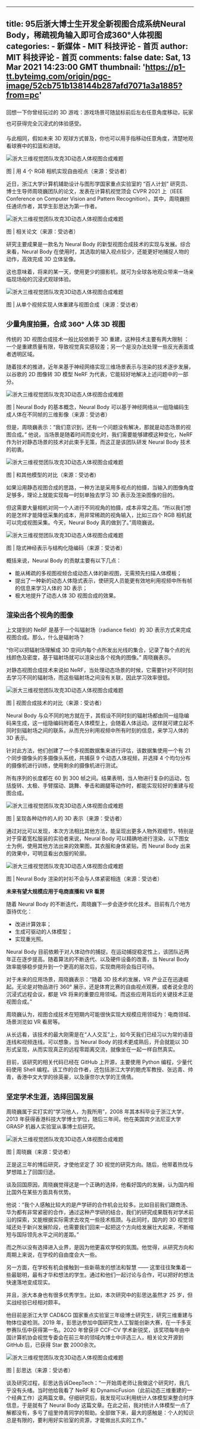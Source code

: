 
---
title: 95后浙大博士生开发全新视图合成系统Neural Body，稀疏视角输入即可合成360°人体视图
categories: 
    - 新媒体
    - MIT 科技评论 - 首页
author: MIT 科技评论 - 首页
comments: false
date: Sat, 13 Mar 2021 14:23:00 GMT
thumbnail: 'https://p1-tt.byteimg.com/origin/pgc-image/52cb751b138144b287afd7071a3a1885?from=pc'
---

<div>   
<article class="syl-page-article syl-device-pc tt-article-content"><p data-track="1" style="line-height: 30px;"><span style="font-size: 18px;">﻿</span>回想一下你曾经玩过的 3D 游戏：游戏场景可随鼠标前后左右任意角度移动，玩家也可获得完全沉浸式的体验感受。</p><p data-track="2">与此相同，假如未来 3D 观球方式普及，你也可以用手指移动任意角度，清楚地观看球赛中的扣篮和进球。</p><div class="pgc-img"><img src="https://p1-tt.byteimg.com/origin/pgc-image/52cb751b138144b287afd7071a3a1885?from=pc" alt="浙大三维视觉团队攻克3D动态人体视图合成难题" class="syl-page-img" referrerpolicy="no-referrer"><p class="pgc-img-caption"><span style="font-size: 14px;">图 | 用 4 个 RGB 相机实现自由视点（来源：受访者）</span></p></div><p data-track="4">近日，浙江大学计算机辅助设计与图形学国家重点实验室的
 “百人计划” 研究员、博士生导师周晓巍团队的论文，发表在计算机视觉顶会 CVPR 2021 上（IEEE Conference on 
Computer Vision and Pattern Recognition）。其中，周晓巍担任通讯作者，其学生彭思达为第一作者。</p><div class="pgc-img"><img src="https://p6-tt.byteimg.com/origin/pgc-image/12c822bc74ae4e78a9984f5fe2b3439d?from=pc" alt="浙大三维视觉团队攻克3D动态人体视图合成难题" class="syl-page-img" referrerpolicy="no-referrer"><p class="pgc-img-caption"><span style="font-size: 14px;">图 | 相关论文（来源：受访者）</span></p></div><p data-track="5">研究主要成果是一款名为 Neural Body 的新型视图合成技术的实现与发展。综合来看，Neural Body 在使用时，其选取的输入视点较少，还能更好地捕捉人物的动作，高效完成 3D 立体呈像。</p><p data-track="6">这也意味着，将来的某一天，使用更少的摄影机，就可为全球各地观众带来一场亲临现场般的沉浸式观球体验。</p><div class="pgc-img"><img src="https://p1-tt.byteimg.com/origin/pgc-image/aff1588f12ba404886e27324589e631b?from=pc" alt="浙大三维视觉团队攻克3D动态人体视图合成难题" class="syl-page-img" referrerpolicy="no-referrer"><p class="pgc-img-caption"><span style="font-size: 14px;">图 | 从单个视频实现人体重建与视图合成（来源：受访者）</span></p></div><h1 class="pgc-h-arrow-right" data-track="8"><span style="font-size: 18px;">少量角度拍摄，合成 360° 人体 3D 视图</span></h1><p data-track="9">传统的 3D 视图合成技术一般比较依赖于 3D 重建，这种技术主要有两大限制 ：一个是重建质量有限，导致视觉真实感较差；另一个是没办法处理一些反光表面或者透明区域。</p><p data-track="10">随着技术的推进，近年来基于神经网络实现三维场景表示与渲染的技术逐步发展，以谷歌的 2D 图像转 3D 模型 NeRF 为代表，它能较好地解决上述问题中的一部分。</p><div class="pgc-img"><img src="https://p3-tt.byteimg.com/origin/pgc-image/3a0fb7bd79a6438badc1cf0c746c7f03?from=pc" alt="浙大三维视觉团队攻克3D动态人体视图合成难题" class="syl-page-img" referrerpolicy="no-referrer"></div><p data-track="51"><span style="font-size: 14px;">图 | Neural Body 的基本概念，Neural Body 可以基于神经网络从一组隐编码生成人体在不同帧的三维影像（来源：受访者）</span></p><p data-track="12">但是，周晓巍表示：“我们意识到，还有一个问题没有解决，那就是动态场景的视图合成。” 他说，当场景是随着时间而变化时，我们需要能够建模这种变化，NeRF 作为针对静态场景的技术对此束手无策，而这正是该团队研发 Neural Body 技术的初衷。</p><div class="pgc-img"><img src="https://p6-tt.byteimg.com/origin/pgc-image/0da5506bfd0f4948b716b6e6dda03bf8?from=pc" alt="浙大三维视觉团队攻克3D动态人体视图合成难题" class="syl-page-img" referrerpolicy="no-referrer"><p class="pgc-img-caption"><span style="font-size: 14px;">图 | 和其他模型的对比（来源：受访者)</span></p></div><p data-track="13">如果沿用静态视图合成的思路，一种方法是采用多视点的拍摄，当输入的图像角度足够多，理论上就能实现每一时刻单独去学习 3D 表示及渲染图像的目的。</p><p data-track="14">但这需要大量相机对同一个人进行不同视角的拍摄，成本非常之高。“所以我们想的是怎样才能降低采集的成本，用非常稀疏的视角输入，比如三四个 RGB 相机就可以完成视图采集。今天，Neural Body 真的做到了。”周晓巍说。</p><div class="pgc-img"><img src="https://p3-tt.byteimg.com/origin/pgc-image/b4638fe5086c427397b97498db7a820a?from=pc" alt="浙大三维视觉团队攻克3D动态人体视图合成难题" class="syl-page-img" referrerpolicy="no-referrer"><p class="pgc-img-caption"><span style="font-size: 14px;">图 | 隐式神经表示与结构化隐编码（来源：受访者）</span></p></div><p data-track="16">概括来说，Neural Body 的贡献主要有以下几点：</p><ul><li data-track="17">能从稀疏的多视图视频合成动态人体的新视图，无需预先扫描人体模板；</li><li data-track="18">提出了一种新的动态人体隐式表示，使研究人员能更有效地利用视频中所有帧的信息来学习人体的 3D 表示；</li><li data-track="19">极大地提升了动态人体 3D 视图合成的效果。</li></ul><h1 class="pgc-h-arrow-right" data-track="20"><span style="font-size: 18px;">渲染出各个视角的图像</span></h1><p data-track="21">上文提到的 NeRF 是基于一个叫辐射场（radiance field）的 3D 表示方式来完成视图合成。那么，什么是辐射场？</p><p data-track="22">“你可以把辐射场理解成 3D 空间内每个点所发出光线的集合，记录了每个点的光线颜色及密度，基于辐射场就可以渲染出各个视角的图像。” 周晓巍表示。</p><p data-track="23">对静态视图合成技术来说如 NeRF，当处理动态场景的时候，它需要针对不同时刻去学习不同的辐射场，而这些辐射场之间没有关联，因此学习效率很低。</p><div class="pgc-img"><img src="https://p1-tt.byteimg.com/origin/pgc-image/3c791d0a64e5495682aed074f0e3f0c4?from=pc" alt="浙大三维视觉团队攻克3D动态人体视图合成难题" class="syl-page-img" referrerpolicy="no-referrer"><p class="pgc-img-caption"><span style="font-size: 14px;">图 | 视图合成技术的对比（来源：受访者）</span></p></div><p data-track="25">Neural Body 与众不同的地方就在于，其假设不同时刻的辐射场都由同一组隐编码来生成，这一组隐编码附着在人体模型上，会随着人体运动。这样就可建立起不同时刻辐射场之间的联系，从而充分利用视频中所有时刻的信息，来学习人体的 3D 表示。</p><p data-track="26">针对此方法，他们创建了一个多视图数据集来进行评估，该数据集使用一个有 21 个同步摄像头的多摄像头系统，共捕获 9 个动态人体视频，并选择 4 个均匀分布的摄像机进行训练，使用剩余的摄像机进行测试。</p><p data-track="27">所有序列的长度都在 60 到 300 帧之间。结果表明，当人物进行复杂的运动，包括旋转、太极、手臂摆动、跳舞、拳击和踢腿等动作时，都能实现较好的重建与视图合成。</p><div class="pgc-img"><img src="https://p6-tt.byteimg.com/origin/pgc-image/986fe2c332da40d79309fd7e953287fb?from=pc" alt="浙大三维视觉团队攻克3D动态人体视图合成难题" class="syl-page-img" referrerpolicy="no-referrer"><p class="pgc-img-caption"><span style="font-size: 14px;">图 | 呈现各种动作的人的 3D 表示（来源：受访者）</span></p></div><p data-track="29">通过对比可以发现，本次方法相比其他方法，能呈现出更多人物外观细节，特别是对于穿着宽松服装的实验者来说，Neural
 Body 可以精确地进行渲染，以下图女士为例，使用其他方法出来的效果图，其衣服和身体紧贴，而 Neural Body 
出来的效果中，可明显看出衣服的轮廓。</p><div class="pgc-img"><img src="https://p6-tt.byteimg.com/origin/pgc-image/fc77f9da64044cfd9897c59730e17df1?from=pc" alt="浙大三维视觉团队攻克3D动态人体视图合成难题" class="syl-page-img" referrerpolicy="no-referrer"><p class="pgc-img-caption"><span style="font-size: 14px;">图 | Neural Body 渲染的衬衫不会与人体紧密相连（来源：受访者）</span></p></div><p data-track="31"><b>未来有望大规模应用于电商直播和 VR 看房</b></p><p data-track="32">随着 Neural Body 的不断迭代，周晓巍下一步会逐步优化技术。目前有几个地方亟待优化：</p><ul><li data-track="33">改进计算效率；</li><li data-track="34">生成可驱动的人体模型；</li><li data-track="35">实现重光照。</li></ul><p data-track="36">Neural Body 目前依赖于对人体动作的捕捉。在运动捕捉稳定性上，该团队近两年正在逐步提高。随着算法的不断迭代、以及硬件设备的改善，当 Neural Body 效率能够稳步提升到一个更高的层次后，实现商用将会指日可待。</p><p data-track="37">对于未来的应用场景，周晓巍表示：“随着 3D 技术的发展，VR 产业正在迅速崛起。无论是对物品进行 360° 展示，还是体育比赛的自由视点观赛，或者说全息的沉浸式远程会议，都是 VR 将来的重要应用领域。而这些应用背后的关键技术正是视图合成。”</p><p data-track="38">周晓巍认为，视图合成技术在短期内可能很快实现大规模应用领域为：电商领域、场景浏览如 VR 看房等。</p><p data-track="39">从长远看，该技术的最大刚需是在“人人交互”上，如今天我们已经习以为常的语音连线和视频连线。可以想象，当 Neural Body 的技术更成熟后，开会就能以 3D 形式呈现，从而实现真正的远程零距离交流，就像坐在一起一样自然真实。</p><p data-track="40">目前，该研究的相关代码已经在 GitHub 上开源，主要使用 Python 编程，少量代码使用 Shell 编程。该工作的合作者，还包括浙江大学的鲍虎军教授、张远青、帅青，香港中文大学的徐英豪，以及康奈尔大学的王倩倩。</p><h1 class="pgc-h-arrow-right" data-track="41"><span style="font-size: 18px;">坚定学术生涯，选择回国发展</span></h1><p data-track="42">周晓巍属于实打实的“学习他人，为我所用”，2008 年其本科毕业于浙江大学，2013 年获得香港科技大学博士学位，随后三年间，他在美国宾夕法尼亚大学 GRASP 机器人实验室从事博士后研究。</p><div class="pgc-img"><img src="https://p1-tt.byteimg.com/origin/pgc-image/fe35fed982314614bcdddde6391db8eb?from=pc" alt="浙大三维视觉团队攻克3D动态人体视图合成难题" class="syl-page-img" referrerpolicy="no-referrer"><p class="pgc-img-caption"><span style="font-size: 14px;">图 | 周晓巍（来源：受访者）</span></p></div><p data-track="43">正是这三年的博后研究，才使他坚定了 3D 视觉的研究方向。随后，他带着热忱与梦想踏上了回国归途。</p><p data-track="44">谈及回国原因，周晓巍觉得这是一个正确的选择，他看好国内的发展，认为国内相比国外在某些方面具有优势。</p><p data-track="45">他说：“我个人感触比较大的是产学研的合作机会比较多。比如目前我们跟商汤、华为都有非常紧密的合作，通过这种产学研的结合，我们的研究成果既有对学术前沿的探索，又能根据实际需求去攻克一些技术瓶颈。与此同时，国内的 3D 视觉领域还处于新兴发展阶段，也需要我们回来一起把这个方向给发展壮大起来，不断缩短与国际领先水平之间的差距。”</p><p data-track="46">而之所以没有选择进入业界，是因为他更喜欢学校的氛围。他觉得，从研究方向和周期上来说，在学校的自由度会大一些。</p><p data-track="47">另一方面，在学校有机会接触到一些新萌发的想法和智慧 —— 这里往往聚集着一些最聪明，最有才华和想法的学生。通过和他们一起讨论与合作，可以把好的想法快速落地变成现实。</p><p data-track="48">并且，浙大本身也有很多优秀学生。比如，本次研究中的彭思达虽然才 25 岁，但实战经验已经相对颇丰。</p><p data-track="49">他目前是浙江大学 CAD&CG 国家重点实验室三年级博士研究生，研究三维重建与物体位姿检测。2019 年，彭思达参加中国研究生人工智能创新大赛，在一千多支参赛队伍中获得第一名。2020 年曾获评 CCF-CV 学术新锐奖，该奖项每年由中国计算机协会视觉专委会在前三年的领域内博士中评选三人，相关论文开源到 GitHub 后，已获得 Star 数 2000余次。</p><div class="pgc-img"><img src="https://p3-tt.byteimg.com/origin/pgc-image/0ba806b889364d87b16903f8e9706882?from=pc" alt="浙大三维视觉团队攻克3D动态人体视图合成难题" class="syl-page-img" referrerpolicy="no-referrer"><p class="pgc-img-caption"><span style="font-size: 14px;">图 | 彭思达（来源：受访者）</span></p></div><p data-track="50">谈及研究过程，彭思达告诉DeepTech：“一开始周老师让我做这个研究时，我几乎没有头绪。当时他给我看了 NeRF 和 DynamicFusion（此前动态三维重建的一个经典工作）这两篇文章。仔细研究后，我发现可以利用统计人体模型来整合时序信息，于是就有了 Neural Body 这篇文章。在此之前，我对统计人体模型一点了解都没有，多亏了组里帅青同学的帮助。全部做下来，最大的感触是：个人的知识总是有限的，要利用好实验室的资源，才能做出扎实的工作。”</p></article>  
</div>
            